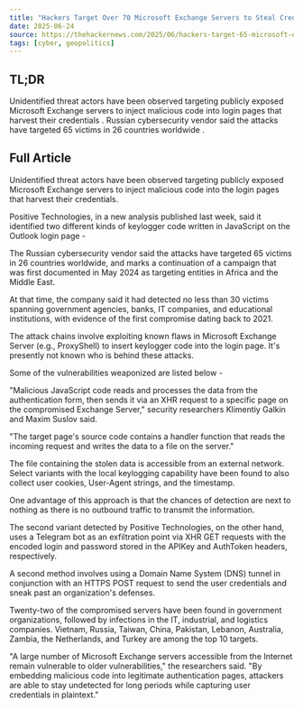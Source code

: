 ```yaml
---
title: "Hackers Target Over 70 Microsoft Exchange Servers to Steal Credentials via Keyloggers"
date: 2025-06-24
source: https://thehackernews.com/2025/06/hackers-target-65-microsoft-exchange.html
tags: [cyber, geopolitics]
---
```


## TL;DR

 Unidentified threat actors have been observed targeting publicly exposed Microsoft Exchange servers to inject malicious code into login pages that harvest their credentials . Russian cybersecurity vendor said the attacks have targeted 65 victims in 26 countries worldwide .

## Full Article

Unidentified threat actors have been observed targeting publicly exposed Microsoft Exchange servers to inject malicious code into the login pages that harvest their credentials.

Positive Technologies, in a new analysis published last week, said it identified two different kinds of keylogger code written in JavaScript on the Outlook login page -

The Russian cybersecurity vendor said the attacks have targeted 65 victims in 26 countries worldwide, and marks a continuation of a campaign that was first documented in May 2024 as targeting entities in Africa and the Middle East.

At that time, the company said it had detected no less than 30 victims spanning government agencies, banks, IT companies, and educational institutions, with evidence of the first compromise dating back to 2021.

The attack chains involve exploiting known flaws in Microsoft Exchange Server (e.g., ProxyShell) to insert keylogger code into the login page. It's presently not known who is behind these attacks.

Some of the vulnerabilities weaponized are listed below -

"Malicious JavaScript code reads and processes the data from the authentication form, then sends it via an XHR request to a specific page on the compromised Exchange Server," security researchers Klimentiy Galkin and Maxim Suslov said.

"The target page's source code contains a handler function that reads the incoming request and writes the data to a file on the server."

The file containing the stolen data is accessible from an external network. Select variants with the local keylogging capability have been found to also collect user cookies, User-Agent strings, and the timestamp.

One advantage of this approach is that the chances of detection are next to nothing as there is no outbound traffic to transmit the information.

The second variant detected by Positive Technologies, on the other hand, uses a Telegram bot as an exfiltration point via XHR GET requests with the encoded login and password stored in the APIKey and AuthToken headers, respectively.

A second method involves using a Domain Name System (DNS) tunnel in conjunction with an HTTPS POST request to send the user credentials and sneak past an organization's defenses.

Twenty-two of the compromised servers have been found in government organizations, followed by infections in the IT, industrial, and logistics companies. Vietnam, Russia, Taiwan, China, Pakistan, Lebanon, Australia, Zambia, the Netherlands, and Turkey are among the top 10 targets.

"A large number of Microsoft Exchange servers accessible from the Internet remain vulnerable to older vulnerabilities," the researchers said. "By embedding malicious code into legitimate authentication pages, attackers are able to stay undetected for long periods while capturing user credentials in plaintext."